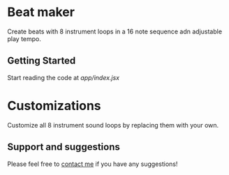 # Beat maker

Create beats with 8 instrument loops in a 16 note sequence adn adjustable play tempo.

## Getting Started

Start reading the code at _app/index.jsx_

# Customizations

Customize all 8 instrument sound loops by replacing them with your own.

## Support and suggestions

Please feel free to [contact me](https://gokoji.com/profile/degif) if you have any suggestions!
